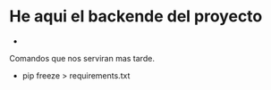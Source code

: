 # He aqui el backende del proyecto
- 

Comandos que nos serviran mas tarde.
- pip freeze > requirements.txt